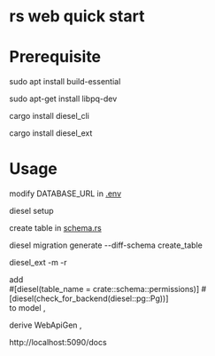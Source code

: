 # rs web quick start


# Prerequisite
sudo apt install build-essential

sudo apt-get install libpq-dev

cargo install diesel_cli

cargo install diesel_ext

# Usage

modify DATABASE_URL in [.env](..%2F.env)

diesel setup

create table in [schema.rs](schema.rs)

diesel migration generate --diff-schema create_table

diesel_ext -m -r

add             
#[diesel(table_name = crate::schema::permissions)]
#[diesel(check_for_backend(diesel::pg::Pg))]        
to model ,

derive     WebApiGen ,

http://localhost:5090/docs
